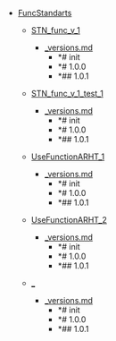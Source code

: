 - <a href = "F:\Node_projects\Node_Way\Jobs\FuncStandarts\cat.FuncStandarts\dir.FuncStandarts.md">FuncStandarts</a>
    - <a href = "F:\Node_projects\Node_Way\Jobs\FuncStandarts\STN_func_v_1\cat.STN_func_v_1\dir.STN_func_v_1.md">STN_func_v_1</a>
        - <a href = "F:\Node_projects\Node_Way\Jobs\FuncStandarts\STN_func_v_1\_versions.md">_versions.md</a>
            - *# init 
            - *# 1.0.0
            - *## 1.0.1
    
    - <a href = "F:\Node_projects\Node_Way\Jobs\FuncStandarts\STN_func_v_1_test_1\cat.STN_func_v_1_test_1\dir.STN_func_v_1_test_1.md">STN_func_v_1_test_1</a>
        - <a href = "F:\Node_projects\Node_Way\Jobs\FuncStandarts\STN_func_v_1_test_1\_versions.md">_versions.md</a>
            - *# init 
            - *# 1.0.0
            - *## 1.0.1
    
    - <a href = "F:\Node_projects\Node_Way\Jobs\FuncStandarts\UseFunctionARHT_1\cat.UseFunctionARHT_1\dir.UseFunctionARHT_1.md">UseFunctionARHT_1</a>
        - <a href = "F:\Node_projects\Node_Way\Jobs\FuncStandarts\UseFunctionARHT_1\_versions.md">_versions.md</a>
            - *# init 
            - *# 1.0.0
            - *## 1.0.1
    
    - <a href = "F:\Node_projects\Node_Way\Jobs\FuncStandarts\UseFunctionARHT_2\cat.UseFunctionARHT_2\dir.UseFunctionARHT_2.md">UseFunctionARHT_2</a>
        - <a href = "F:\Node_projects\Node_Way\Jobs\FuncStandarts\UseFunctionARHT_2\_versions.md">_versions.md</a>
            - *# init 
            - *# 1.0.0
            - *## 1.0.1
    
    - <a href = "F:\Node_projects\Node_Way\Jobs\FuncStandarts\_\cat._\dir._.md">_</a>
        - <a href = "F:\Node_projects\Node_Way\Jobs\FuncStandarts\_\_versions.md">_versions.md</a>
            - *# init 
            - *# 1.0.0
            - *## 1.0.1
    
